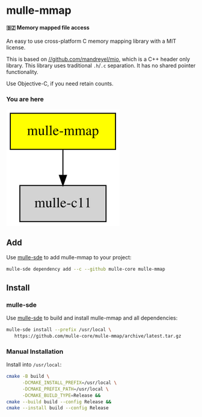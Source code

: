 # mulle-mmap

#### 🇧🇿 Memory mapped file access

An easy to use cross-platform C memory mapping library with a MIT license.

This is based on [//github.com/mandreyel/mio](), which is a C++ header
only library. This library uses traditional `.h`/`.c` separation.
It has no shared pointer functionality.

Use Objective-C, if you need retain counts.


### You are here

![Overview](overview.dot.svg)


## Add 

Use [mulle-sde](//github.com/mulle-sde) to add mulle-mmap to your project:

``` sh
mulle-sde dependency add --c --github mulle-core mulle-mmap
```

## Install

### mulle-sde

Use [mulle-sde](//github.com/mulle-sde) to build and install mulle-mmap and all dependencies:

``` sh
mulle-sde install --prefix /usr/local \
   https://github.com/mulle-core/mulle-mmap/archive/latest.tar.gz
```

### Manual Installation

Install into `/usr/local`:

``` sh
cmake -B build \
      -DCMAKE_INSTALL_PREFIX=/usr/local \
      -DCMAKE_PREFIX_PATH=/usr/local \
      -DCMAKE_BUILD_TYPE=Release &&
cmake --build build --config Release &&
cmake --install build --config Release
```

